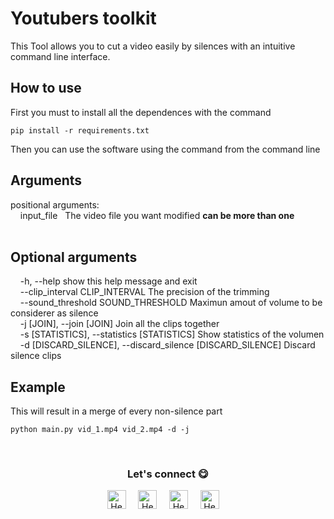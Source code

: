 # Youtubers toolkit

This Tool allows you to cut a video easily by silences with an intuitive command line interface.

## How to use 
First you must to install all the dependences with the command 
~~~
pip install -r requirements.txt
~~~
Then you can use the software using the command from the command line

## Arguments
positional arguments: <br>
&nbsp;&nbsp;&nbsp;&nbsp;input_file&nbsp;&nbsp;&nbsp;The video file you want modified <b> can be more than one </b><br><br>

## Optional arguments 
&nbsp;&nbsp;&nbsp;&nbsp;-h,&nbsp;--help            show this help message and exit<br>
&nbsp;&nbsp;&nbsp;&nbsp;--clip_interval CLIP_INTERVAL The precision of the trimming<br>
&nbsp;&nbsp;&nbsp;&nbsp;--sound_threshold SOUND_THRESHOLD Maximun amout of volume to be considerer as silence <br>
&nbsp;&nbsp;&nbsp;&nbsp;-j [JOIN], --join [JOIN] Join all the clips together <br>
&nbsp;&nbsp;&nbsp;&nbsp;-s [STATISTICS], --statistics [STATISTICS] Show statistics of the volumen <br>
&nbsp;&nbsp;&nbsp;&nbsp;-d [DISCARD_SILENCE], --discard_silence [DISCARD_SILENCE] Discard silence clips <br>

## Example
This will result in a merge of every non-silence part 
~~~
python main.py vid_1.mp4 vid_2.mp4 -d -j
~~~

<br>

<div align="center">
<h3 align="center">Let's connect 😋</h3>
</div>
<p align="center">
<a href="https://www.linkedin.com/in/hector-pulido-17547369/" target="blank">
<img align="center" width="30px" alt="Hector's LinkedIn" src="https://www.vectorlogo.zone/logos/linkedin/linkedin-icon.svg"/></a> &nbsp; &nbsp;
<a href="https://twitter.com/Hector_Pulido_" target="blank">
<img align="center" width="30px" alt="Hector's Twitter" src="https://www.vectorlogo.zone/logos/twitter/twitter-official.svg"/></a> &nbsp; &nbsp;
<a href="https://www.twitch.tv/hector_pulido_" target="blank">
<img align="center" width="30px" alt="Hector's Twitch" src="https://www.vectorlogo.zone/logos/twitch/twitch-icon.svg"/></a> &nbsp; &nbsp;
<a href="https://www.youtube.com/channel/UCS_iMeH0P0nsIDPvBaJckOw" target="blank">
<img align="center" width="30px" alt="Hector's Youtube" src="https://www.vectorlogo.zone/logos/youtube/youtube-icon.svg"/></a> &nbsp; &nbsp;

</p>
